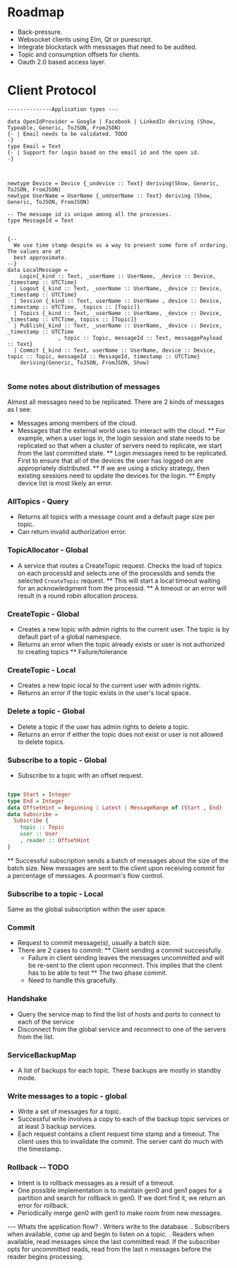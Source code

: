Roadmap
=============



*  Back-pressure.
*  Websocket clients using Elm, Qt or purescript.
*  Integrate blockstack with messsages that need to be audited.
*  Topic and consumption offsets for clients.
*  Oauth 2.0 based access layer.


Client Protocol
=======================

```
--------------Application types ---

data OpenIdProvider = Google | Facebook | LinkedIn deriving (Show, Typeable, Generic, ToJSON, FromJSON)
{- | Email needs to be validated. TODO
-}
type Email = Text
{- | Support for login based on the email id and the open id.
-}



newtype Device = Device {_undevice :: Text} deriving(Show, Generic, ToJSON, FromJSON)
newtype UserName = UserName {_unUserName :: Text} deriving (Show, Generic, ToJSON, FromJSON)

-- The message id is unique among all the processes.
type MessageId = Text


{--
  We use time stamp despite as a way to present some form of ordering. The values are at
  best approximate.
--}
data LocalMessage =
    Login{_kind :: Text, _userName :: UserName, _device :: Device, _timestamp :: UTCTime}
  | Logout {_kind :: Text, _userName :: UserName, _device :: Device, _timestamp :: UTCTime}
  | Session {_kind :: Text, userName :: UserName , device :: Device, _timestamp :: UTCTime, _topics :: [Topic]}
  | Topics {_kind :: Text, _userName :: UserName, _device :: Device, _timestamp :: UTCTime, topics :: [Topic]}
  | Publish{_kind :: Text, _userName :: UserName, _device :: Device, _timestamp :: UTCTime
                , topic :: Topic, messageId :: Text, messaggePayload :: Text}
  | Commit {_kind :: Text, userName :: UserName, device :: Device, topic :: Topic, messageId :: MessageId, timestamp :: UTCTime}
    deriving(Generic, ToJSON, FromJSON, Show)


```

### Some notes about distribution of messages

Almost all messages need to be replicated. There are 2 kinds of messages as I see:
  * Messages among members of the cloud.
  * Messages that the external world uses to interact with the cloud.
    ** For example, when a user logs in, the login session and state needs to be replicated so
    that when a cluster of servers need to replicate, we start from the last committed state.
    ** Login messages need to be replicated. First to ensure that all of the devices the user has logged
    on are appropriately distributed.
    ** If we are using a sticky strategy, then existing sessions need to update the devices for the login.
    ** Empty device list is most likely an error.


### AllTopics - Query
  * Returns all topics with a message count and a default page size per topic.
  * Can return invalid authorization error.

### TopicAllocator - Global
  * A service that routes a CreateTopic request. Checks the load of topics on each processId and selects one of the processIds and sends the selected ``` CreateTopic ``` request.
  ** This will start a local timeout waiting for an acknowledgment from the processid.
  ** A timeout or an error will result in a round robin allocation process.

### CreateTopic - Global
  * Creates a new topic with admin rights to the current user. The topic is by default part of a
  global namespace.
  * Returns an error when the topic already exists or user is not authorized to creating topics
  ** Failure/tolerance

### CreateTopic - Local
  * Creates a new topic local to the current user with admin rights.
  * Returns an error if the topic exists in the user's local space.

### Delete a topic - Global
  * Delete a topic if the user has admin rights to delete a topic.
  * Returns an error if either the topic does not exist or user is not allowed to delete topics.

###  Subscribe to a topic - Global
  * Subscribe to a topic with an offset request.
```haskell

type Start = Integer
type End = Integer
data OffsetHint = Beginning | Latest | MessageRange of (Start , End)
data Subscribe =
  Subscribe {
    topic :: Topic
    user :: User
    , reader :: OffsetHint
}

```
  ** Successful subscription sends a batch of messages about the size of the batch size. New messages are sent to the client upon receiving commit for a percentage of messages. A poorman's flow control.

### Subscribe to a topic - Local
  Same as the global subscription within the user space.

### Commit
  * Request to commit message(s), usually a batch size.
  * There are 2 cases to commit:
    ** Client sending a commit successfully.
      - Failure in client sending leaves the messages uncommitted and will be re-sent to
      the client upon reconnect. This implies that the client has to be able to test
    ** The two phase commit.
      - Need to handle this gracefully.

### Handshake
  * Query the service map to find the list of hosts and ports to connect to each of the service
  * Disconnect from the global service and reconnect to one of the servers from the list.

### ServiceBackupMap
  * A list of backups for each topic. These backups are mostly in standby mode.

### Write messages to a topic - global
  * Write a set of messages for a topic.
  * Successful write involves a copy to each of the backup topic services or at least 3 backup services.
  * Each request contains a client request time stamp and a timeout. The client uses this to invalidate the commit. The server cant do much with the timestamp.

### Rollback -- TODO
  * Intent is to rollback messages as a result of a timeout.
  * One possible implementation is to maintain gen0 and gen1 pages for a partition and
  search for rollback in gen0. If we dont find it, we return an error for rollback.
  * Periodically merge gen0 with gen1 to make room from new messages.


--- Whats the application flow?
. Writers write to the database.
. Subscribers when available, come up and begin to listen on a topic.
. Readers when available, read messages since the last committed read. If the subscriber
  opts for uncommitted reads, read from the last n messages before the reader begins processing.

